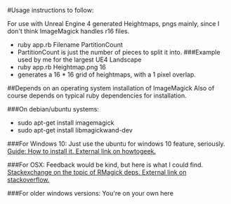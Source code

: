 #Usage instructions to follow:

For use with Unreal Engine 4 generated Heightmaps, pngs mainly, since I don't think ImageMagick handles r16 files.

- ruby app.rb Filename PartitionCount
- PartitionCount is just the number of pieces to split it into. 
###Example used by me for the largest UE4 Landscape 
- ruby app.rb Heightmap.png 16
- generates a 16 * 16 grid of heightmaps, with a 1 pixel overlap.

##Depends on an operating system installation of ImageMagick
Also of course depends on typical ruby dependencies for installation.

###On debian/ubuntu systems:
- sudo apt-get install imagemagick
- sudo apt-get install libmagickwand-dev

###For Windows 10:
Just use the ubuntu for windows 10 feature, seriously.
[Guide: How to install it. External link on howtogeek.](https://www.howtogeek.com/249966/how-to-install-and-use-the-linux-bash-shell-on-windows-10/)

###For OSX:
Feedback would be kind, but here is what I could find.
[Stackexchange on the topic of RMagick deps. External link on stackoverflow.](http://stackoverflow.com/questions/13963404/rails-and-os-x-how-to-install-rmagick)

###For older windows versions:
You're on your own here
